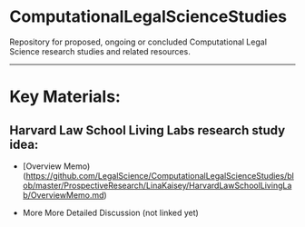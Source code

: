 ComputationalLegalScienceStudies
================================

Repository for proposed, ongoing or concluded Computational Legal Science research studies and related resources.

----
# Key Materials:

## Harvard Law School Living Labs research study idea:

* [Overview Memo)(https://github.com/LegalScience/ComputationalLegalScienceStudies/blob/master/ProspectiveResearch/LinaKaisey/HarvardLawSchoolLivingLab/OverviewMemo.md)

* More More Detailed Discussion (not linked yet)
